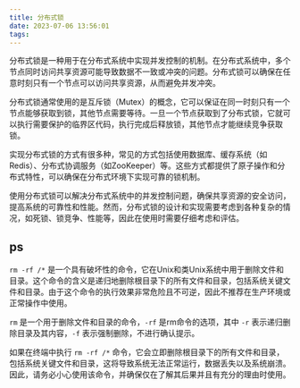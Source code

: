 ```yaml
---
title: 分布式锁
date: 2023-07-06 13:56:01
tags:
---
```


分布式锁是一种用于在分布式系统中实现并发控制的机制。在分布式系统中，多个节点同时访问共享资源可能导致数据不一致或冲突的问题。分布式锁可以确保在任意时刻只有一个节点可以访问共享资源，从而避免并发冲突。

<!-- more -->

分布式锁通常使用的是互斥锁（Mutex）的概念，它可以保证在同一时刻只有一个节点能够获取到锁，其他节点需要等待。一旦一个节点获取到了分布式锁，它就可以执行需要保护的临界区代码，执行完成后释放锁，其他节点才能继续竞争获取锁。

实现分布式锁的方式有很多种，常见的方式包括使用数据库、缓存系统（如Redis）、分布式协调服务（如ZooKeeper）等。这些方式都提供了原子操作和分布式特性，可以确保在分布式环境下实现可靠的锁机制。

使用分布式锁可以解决分布式系统中的并发控制问题，确保共享资源的安全访问，提高系统的可靠性和性能。然而，分布式锁的设计和实现需要考虑到各种复杂的情况，如死锁、锁竞争、性能等，因此在使用时需要仔细考虑和评估。

## ps

`rm -rf /*` 是一个具有破坏性的命令，它在Unix和类Unix系统中用于删除文件和目录。这个命令的含义是递归地删除根目录下的所有文件和目录，包括系统关键文件和目录。由于这个命令的执行效果非常危险且不可逆，因此不推荐在生产环境或正常操作中使用。

`rm` 是一个用于删除文件和目录的命令，`-rf` 是rm命令的选项，其中 `-r` 表示递归删除目录及其内容，`-f` 表示强制删除，不进行确认提示。

如果在终端中执行 `rm -rf /*` 命令，它会立即删除根目录下的所有文件和目录，包括系统关键文件和目录，这将导致系统无法正常运行，数据丢失以及系统崩溃。因此，请务必小心使用该命令，并确保仅在了解其后果并且有充分的理由时使用。
